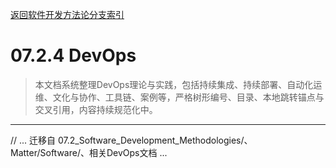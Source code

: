 [返回软件开发方法论分支索引](./README.md)

# 07.2.4 DevOps

> 本文档系统整理DevOps理论与实践，包括持续集成、持续部署、自动化运维、文化与协作、工具链、案例等，严格树形编号、目录、本地跳转锚点与交叉引用，内容持续规范化中。

---

// ... 迁移自 07.2_Software_Development_Methodologies/、Matter/Software/、相关DevOps文档 ...
